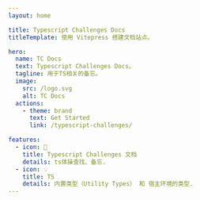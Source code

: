 ```yaml
---
layout: home

title: Typescript Challenges Docs
titleTemplate: 使用 Vitepress 搭建文档站点。

hero:
  name: TC Docs
  text: Typescript Challenges Docs。
  tagline: 用于TS相关的备忘。
  image:
    src: /logo.svg
    alt: TC Docs  
  actions:
    - theme: brand
      text: Get Started
      link: /typescript-challenges/

features:
  - icon: 📝
    title: Typescript Challenges 文档
    details: ts体操查找、备忘.
  - icon: 💡
    title: TS
    details: 内置类型（Utility Types） 和 宿主环境的类型.
---
```

